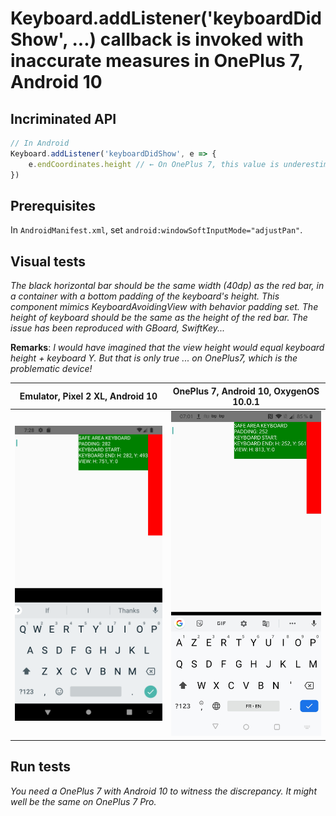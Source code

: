 # Keyboard.addListener('keyboardDidShow', ...) callback is invoked with inaccurate measures in OnePlus 7, Android 10

## Incriminated API

``` js
// In Android
Keyboard.addListener('keyboardDidShow', e => {
    e.endCoordinates.height // ← On OnePlus 7, this value is underestimated by approximately 30 dp.
})
```

## Prerequisites

In `AndroidManifest.xml`, set `android:windowSoftInputMode="adjustPan"`.

## Visual tests

*The black horizontal bar should be the same width (40dp) as the red bar, in a container with a bottom padding of the keyboard's height. This component mimics KeyboardAvoidingView with behavior padding set. The height of keyboard should be the same as the height of the red bar. The issue has been reproduced with GBoard, SwiftKey...*

**Remarks**: *I would have imagined that the view height would equal keyboard height + keyboard Y. But that is only true ... on OnePlus7, which is the problematic device!*

| Emulator, Pixel 2 XL, Android 10 | OnePlus 7, Android 10, OxygenOS 10.0.1 |
|:-------------:|:-------------:|
| <img src="images/visual-emulator.png" width="400"> | <img src="images/visual-oneplus7.jpg" width="400"> |


## Run tests

*You need a OnePlus 7 with Android 10 to witness the discrepancy. It might well be the same on OnePlus 7 Pro.*

